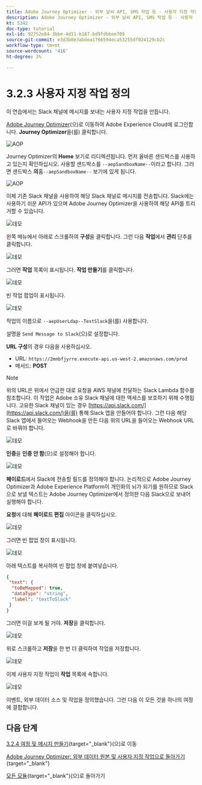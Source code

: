 ```yaml
---
title: Adobe Journey Optimizer - 외부 날씨 API, SMS 작업 등 - 사용자 지정 작업 정의
description: Adobe Journey Optimizer - 외부 날씨 API, SMS 작업 등 - 사용자 지정 작업 정의
kt: 5342
doc-type: tutorial
exl-id: 92752e84-3bbe-4d11-b187-bd9fdbbee709
source-git-commit: e3d3b8e3abdea1766594eca53255df024129cb2c
workflow-type: tm+mt
source-wordcount: '416'
ht-degree: 3%

---
```


# 3.2.3 사용자 지정 작업 정의

이 연습에서는 Slack 채널에 메시지를 보내는 사용자 지정 작업을 만듭니다.

[Adobe Journey Optimizer](https://experience.adobe.com)&#x200B;(으)로 이동하여 Adobe Experience Cloud에 로그인합니다. **Journey Optimizer**&#x200B;을(를) 클릭합니다.

![AOP](./../../../../modules/delivery-activation/ajo-b2c/ajob2c-1/images/acophome.png)

Journey Optimizer의 **Home** 보기로 리디렉션됩니다. 먼저 올바른 샌드박스를 사용하고 있는지 확인하십시오. 사용할 샌드박스를 `--aepSandboxName--`이라고 합니다. 그러면 샌드박스 **의**&#x200B;홈`--aepSandboxName--` 보기에 있게 됩니다.

![AOP](./../../../../modules/delivery-activation/ajo-b2c/ajob2c-1/images/acoptriglp.png)

이제 기존 Slack 채널을 사용하여 해당 Slack 채널로 메시지를 전송합니다. Slack에는 사용하기 쉬운 API가 있으며 Adobe Journey Optimizer을 사용하여 해당 API를 트리거할 수 있습니다.

![데모](./images/slack.png)

왼쪽 메뉴에서 아래로 스크롤하여 **구성**&#x200B;을 클릭합니다. 그런 다음 **작업**&#x200B;에서 **관리** 단추를 클릭합니다.

![데모](./images/menuactions.png)

그러면 **작업** 목록이 표시됩니다. **작업 만들기**&#x200B;를 클릭합니다.

![데모](./images/acthome.png)

빈 작업 팝업이 표시됩니다.

![데모](./images/emptyact.png)

작업의 이름으로 `--aepUserLdap--TextSlack`을(를) 사용합니다.

설명을 `Send Message to Slack`(으)로 설정합니다.

**URL 구성**&#x200B;의 경우 다음을 사용하십시오.

- URL: `https://2mnbfjyrre.execute-api.us-west-2.amazonaws.com/prod`
- 메서드: **POST**

>[!NOTE]
>
>위의 URL은 위에서 언급한 대로 요청을 AWS 채널에 전달하는 Slack Lambda 함수를 참조합니다. 이 작업은 Adobe 소유 Slack 채널에 대한 액세스를 보호하기 위해 수행됩니다. 고유한 Slack 채널이 있는 경우 [https://api.slack.com/](https://api.slack.com/)을(를) 통해 Slack 앱을 만들어야 합니다. 그런 다음 해당 Slack 앱에서 들어오는 Webhook을 만든 다음 위의 URL을 들어오는 Webhook URL로 바꿔야 합니다.

![데모](./images/slackname.png)

**인증**&#x200B;을 **인증 안 함**(으)로 설정해야 합니다.

![데모](./images/slackauth.png)

**페이로드**&#x200B;에서 Slack에 전송할 필드를 정의해야 합니다. 논리적으로 Adobe Journey Optimizer과 Adobe Experience Platform이 개인화의 뇌가 되기를 원하므로 Slack으로 보낼 텍스트는 Adobe Journey Optimizer에서 정의한 다음 Slack으로 보내어 실행해야 합니다.

**요청**&#x200B;에 대해 **페이로드 편집** 아이콘을 클릭하십시오.

![데모](./images/slackmsgp.png)

그러면 빈 팝업 창이 표시됩니다.

![데모](./images/slackmsgpopup.png)

아래 텍스트를 복사하여 빈 팝업 창에 붙여넣습니다.

```json
{
 "text": {
  "toBeMapped": true,
  "dataType": "string",
  "label": "textToSlack"
 }
}
```

그러면 이걸 보게 될 거야. **저장**&#x200B;을 클릭합니다.

![데모](./images/slackmsgpopup1.png)

위로 스크롤하고 **저장**&#x200B;을 한 번 더 클릭하여 작업을 저장합니다.

![데모](./images/slackmsgpopup3.png)

이제 사용자 지정 작업이 **작업** 목록에 속합니다.

![데모](./images/slackdone.png)

이벤트, 외부 데이터 소스 및 작업을 정의했습니다. 그런 다음 이 모든 것을 하나의 여정에 결합합니다.

## 다음 단계

[3.2.4 여정 및 메시지 만들기](./ex4.md){target="_blank"}(으)로 이동

[Adobe Journey Optimizer: 외부 데이터 원본 및 사용자 지정 작업으로 돌아가기](journey-orchestration-external-weather-api-sms.md){target="_blank"}

[모든 모듈](./../../../../overview.md){target="_blank"}(으)로 돌아가기

